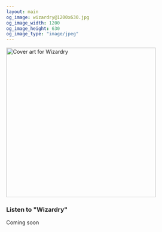 ```yaml
---
layout: main
og_image: wizardry@1200x630.jpg
og_image_width: 1200
og_image_height: 630
og_image_type: "image/jpeg"
---
```


<div class="track__art">
<img src="{{site.url}}/images/wizardry@800x800.jpg" alt="Cover art for Wizardry" width="400">
</div>
<div class="track__links">
	<h3>Listen to "Wizardry"</h3>
	<p>Coming soon</p>
	<!--
	<ul>

		<li><a href="https://tidal.com/browse/album/360186079?u">
			<img width="120" src="{{site.url}}/images/tidal_logo.png" alt="Tidal logo">
		</a></li>

		<li>
			<a href="https://open.spotify.com/album/5BnfI4trVphI2hNL8nbklT?si=_HEN2lWyTgSE3HF0HW6JCA">
				<img src="{{site.url}}/images/spotify_logo_green.png" width="80">
			</a>
		</li>

		<li>
			<a href="https://soundcloud.com/ax-madwick/schemez">
				<img src="{{site.url}}/images/soundcloud_logo_2.png" width="120">
			</a>
		</li>
		<li>
			<a href="https://music.apple.com/us/album/schemez/1743726503?i=1743726504">
				<img src="{{site.url}}/images/apple_music_logo.svg" width="80">
			</a>
		</li>
		<li>
			<a href="https://www.youtube.com/watch?v=h83HTiqOR9U">
				<img src="{{site.url}}/images/youtube_logo.svg" width="100">
			</a>
		</li>

	</ul>
	-->
	<h3>Lyrics</h3>

<h4>Verse 1</h4>

<p>
Yo, chillin'<br>
Plot my next move, step ahead like a villain<br>
Spit so sick, got a script penicillin<br>
Work all day get a check for my children<br>
Say time's money, on the clock so I'm billin (gimme dat)
</p>
 
<p>
They got billions<br>
Show ya propaganda, join with the minions<br>
Feed you the answer, eat their opinions<br>
Name in their planner, join their religion (Zuckerberg)
</p>

<p>
Take my shot with precision<br>
Not one for missin'<br>
Born with a vision
</p>

<p>
This gift I've been given<br>
Lifted me<br>
Like a reindeer on Christmas Eve<br>
I ain't be a Christian, B (not at all)
</p>

<p>
Who he is, it's no mystery<br>
Call me Mr. C (that's Chadwick)
</p>

<p>
I was bound for victory<br>
Got a degree in wizardry<br>
Leavin foes in misery
</p>

<h4>Verse 2</h4>

<p>
Lampin'<br>
Towel in the door crack to dampen (smoke)<br>
Need a getaway, I went camping<br>
Then to Japan so they stampin <br>
The champion (that's me)
</p>

<p>
My canon (boom)<br>
Blastin off, no landing<br>
In a swing state like Scranton (Pennsylvania)<br>
Popular vote like Go Brandon<br>
Rebranded (yo)
</p>

<p>
AX MAD was Max Chadwick<br>
'85 I was born from black magic<br>
Year of the ox, but I'm quick like a fox<br>
Bro got the crypto, i put mine in stocks
</p>

<p>
Stay in New York with the bagels and lox<br>
Back in the day when we had chicken pox<br>
High school, skateboard ain't hang with the jocks (nah)<br>
Show up to her party, like dick in a box
</p>


</div>
<h3>Credits</h3>
<ul>
	<li>Vocals: AX MADWICK</li>
	<li>Production: AX MADWICK</li>
</ul>
